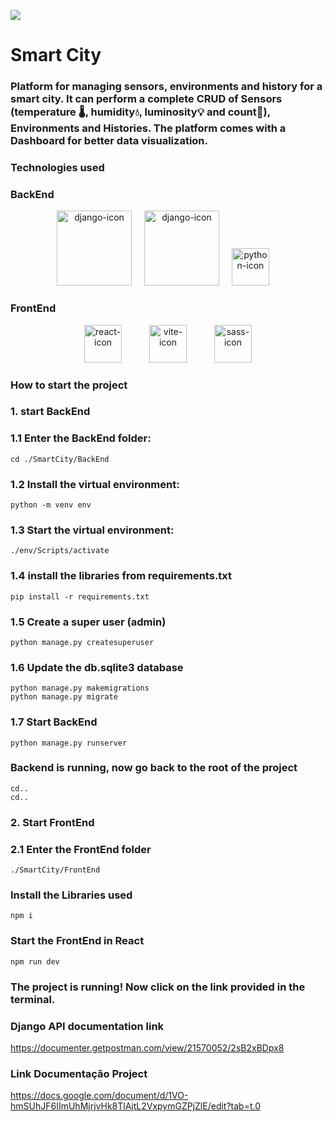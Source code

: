 ![](../SmartCity/FrontEnd/src/assets/Logo.png)

# Smart City


### Platform for managing sensors, environments and history for a smart city. It can perform a complete CRUD of Sensors (temperature 🌡️, humidity💧, luminosity💡 and count🔢), Environments and Histories. The platform comes with a Dashboard for better data visualization.


### Technologies used
### BackEnd

<p align="center">
  <img src="https://1000logos.net/wp-content/uploads/2020/08/Django-Logo.png" alt="django-icon" width="120" style="margin-right: 1rem;">
  <img src="https://encrypted-tbn0.gstatic.com/images?q=tbn:ANd9GcSzo4vK4D5nnq7lpwvbWJOzkdPI9Fj3oEHFHg&s" alt="django-icon" width="120" style="margin-right: 1rem;">
  <img src="https://upload.wikimedia.org/wikipedia/commons/thumb/c/c3/Python-logo-notext.svg/1869px-Python-logo-notext.svg.png" alt="python-icon" width="60"  style="margin-right: 1rem;">
</p>

### FrontEnd

<p align="center">
  <img src="https://upload.wikimedia.org/wikipedia/commons/thumb/a/a7/React-icon.svg/1150px-React-icon.svg.png" alt="react-icon" width="60" style="margin-right: 40px;">
  <img src="https://img.icons8.com/fluent/512/vite.png" alt="vite-icon" width="60" style="margin-right: 40px;">
  <img src="https://img.icons8.com/color/512/sass.png" alt="sass-icon" width="60">
</p>





### How to start the project


### 1. start BackEnd
### 1.1 Enter the BackEnd folder:
    cd ./SmartCity/BackEnd

### 1.2 Install the virtual environment:
    python -m venv env

### 1.3 Start the virtual environment:
    ./env/Scripts/activate

### 1.4 install the libraries from requirements.txt
    pip install -r requirements.txt

### 1.5 Create a super user (admin)
    python manage.py createsuperuser

### 1.6 Update the db.sqlite3 database
    python manage.py makemigrations
    python manage.py migrate

### 1.7 Start BackEnd
    python manage.py runserver

### Backend is running, now go back to the root of the project
    cd..
    cd..

### 2. Start FrontEnd
### 2.1 Enter the FrontEnd folder
    ./SmartCity/FrontEnd

### Install the Libraries used
    npm i

### Start the FrontEnd in React
    npm run dev

### The project is running! Now click on the link provided in the terminal.

    

### Django API documentation link 
https://documenter.getpostman.com/view/21570052/2sB2xBDpx8

### Link Documentação Project
https://docs.google.com/document/d/1VO-hmSUhJF6IImUhMjrjvHk8TlAjtL2VxpymGZPjZlE/edit?tab=t.0
